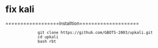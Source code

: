 # fix kali 


==================installtion====================
 
                  git clone https://github.com/GBOTS-2003/upkali.git           
                  cd upkali 
                  bash rbt
